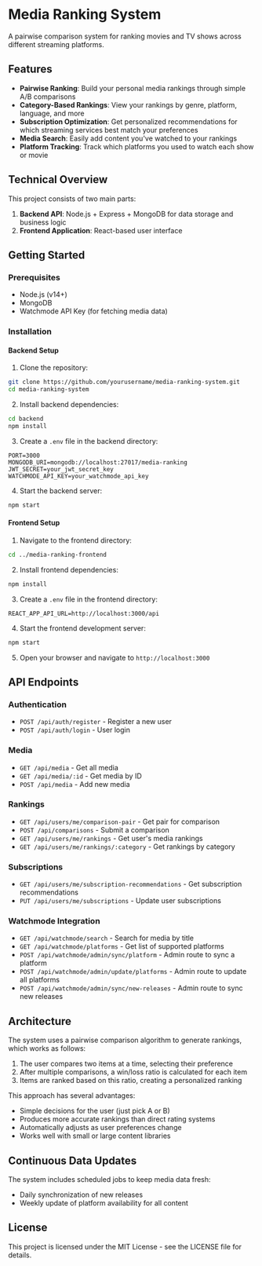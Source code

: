 # Media Ranking System

A pairwise comparison system for ranking movies and TV shows across different streaming platforms.

## Features

- **Pairwise Ranking**: Build your personal media rankings through simple A/B comparisons
- **Category-Based Rankings**: View your rankings by genre, platform, language, and more
- **Subscription Optimization**: Get personalized recommendations for which streaming services best match your preferences
- **Media Search**: Easily add content you've watched to your rankings
- **Platform Tracking**: Track which platforms you used to watch each show or movie

## Technical Overview

This project consists of two main parts:

1. **Backend API**: Node.js + Express + MongoDB for data storage and business logic
2. **Frontend Application**: React-based user interface

## Getting Started

### Prerequisites

- Node.js (v14+)
- MongoDB
- Watchmode API Key (for fetching media data)

### Installation

#### Backend Setup

1. Clone the repository:
```bash
git clone https://github.com/yourusername/media-ranking-system.git
cd media-ranking-system
```

2. Install backend dependencies:
```bash
cd backend
npm install
```

3. Create a `.env` file in the backend directory:
```
PORT=3000
MONGODB_URI=mongodb://localhost:27017/media-ranking
JWT_SECRET=your_jwt_secret_key
WATCHMODE_API_KEY=your_watchmode_api_key
```

4. Start the backend server:
```bash
npm start
```

#### Frontend Setup

1. Navigate to the frontend directory:
```bash
cd ../media-ranking-frontend
```

2. Install frontend dependencies:
```bash
npm install
```

3. Create a `.env` file in the frontend directory:
```
REACT_APP_API_URL=http://localhost:3000/api
```

4. Start the frontend development server:
```bash
npm start
```

5. Open your browser and navigate to `http://localhost:3000`

## API Endpoints

### Authentication
- `POST /api/auth/register` - Register a new user
- `POST /api/auth/login` - User login

### Media
- `GET /api/media` - Get all media
- `GET /api/media/:id` - Get media by ID
- `POST /api/media` - Add new media

### Rankings
- `GET /api/users/me/comparison-pair` - Get pair for comparison
- `POST /api/comparisons` - Submit a comparison
- `GET /api/users/me/rankings` - Get user's media rankings
- `GET /api/users/me/rankings/:category` - Get rankings by category

### Subscriptions
- `GET /api/users/me/subscription-recommendations` - Get subscription recommendations
- `PUT /api/users/me/subscriptions` - Update user subscriptions

### Watchmode Integration
- `GET /api/watchmode/search` - Search for media by title
- `GET /api/watchmode/platforms` - Get list of supported platforms
- `POST /api/watchmode/admin/sync/platform` - Admin route to sync a platform
- `POST /api/watchmode/admin/update/platforms` - Admin route to update all platforms
- `POST /api/watchmode/admin/sync/new-releases` - Admin route to sync new releases

## Architecture

The system uses a pairwise comparison algorithm to generate rankings, which works as follows:

1. The user compares two items at a time, selecting their preference
2. After multiple comparisons, a win/loss ratio is calculated for each item
3. Items are ranked based on this ratio, creating a personalized ranking

This approach has several advantages:
- Simple decisions for the user (just pick A or B)
- Produces more accurate rankings than direct rating systems
- Automatically adjusts as user preferences change
- Works well with small or large content libraries

## Continuous Data Updates

The system includes scheduled jobs to keep media data fresh:
- Daily synchronization of new releases
- Weekly update of platform availability for all content

## License

This project is licensed under the MIT License - see the LICENSE file for details.
